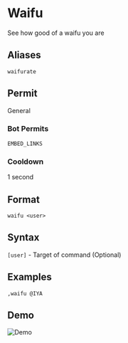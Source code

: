 # Waifu
See how good of a waifu you are

## Aliases
`waifurate`
## Permit
General
### Bot Permits
`EMBED_LINKS`
### Cooldown
1 second
## Format
`waifu <user>`
## Syntax
`[user]` - Target of command (Optional)
## Examples
`,waifu @IYA`
## Demo 
![Demo](https://i.ibb.co/9WQVZ1y/waifu.gif)

